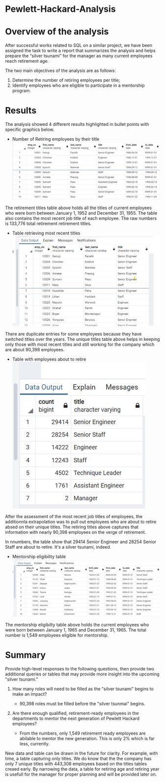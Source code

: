 # Pewlett-Hackard-Analysis


# Overview of the analysis

After successful works related to SQL on a similar project, we have been assigned the task to write a report that summarizes the analysis and helps prepare the “silver tsunami” for the manager as many current employees reach retirement age.

The two main objectives of the analysis are as follows:

1. Determine the number of retiring employees per title;
2. Identify employees who are eligible to participate in a mentorship program.



# Results

The analysis showed 4 different results highlighted in bullet points with specific graphics below.

* Number of Retiring employees by their title
![image](Resources/Retirement_Titles.png)

The retirement titles table above holds all the titles of current employees who were born between January 1, 1952 and December 31, 1955. The table also contains the most recent job title of each employee. The raw numbers is 133,776 total retirement retirement titles.

* Table retrieving most recent titles
![image](Resources/Unique_Titles.png)

There are duplicate entries for some employees because they have switched titles over the years. The unique titles table above helps in keeping only those with most recent titles and still working for the company which are about 90,398 employees.

* Table with employees about to retire
![image](Resources/Retiring_Titles.png)

After the assessment of the most recent job titles of employees, the additionnla extrapolation was to pull out employees who are about to retire absed on their unique titles. The retiring titles above captures that information with nearly 90,398 employees on the verge of retirement.

In nnumbers, the table show that 29414 Senior Engineer and 28254 Senior Staff are about to retire. It's a silver tsunami, indeed.


* Mentorship eligibility table
![image](Resources/Mentorship_Eligibility.png)

The mentorship eligibilty table above holds the current employees who were born between January 1, 1965 and December 31, 1965. The total number is 1,549 employees eligible for mentorship.



# Summary

Provide high-level responses to the following questions, then provide two additional queries or tables that may provide more insight into the upcoming "silver tsunami."
1. How many roles will need to be filled as the "silver tsunami" begins to make an impact?
     * 90,398 roles must be filled before the "silver tsunmai" begins.

2. Are there enough qualified, retirement-ready employees in the departments to mentor the next generation of Pewlett Hackard employees?
      * From the numbers, only 1,549 retirement ready employees are abilable to mentor the new generation. This is only 2% which is far less, currently.

New data and table can be drawn in the future for clarity. For example, with time, a table capturing only titles. We do know that the the company has only 7 unique titles with 443,308 employees based on the titles tables creaed early. By narrowing the data, a table for retiring age and retiring year is usefull for the manager for proper planning and will be provided later on.
